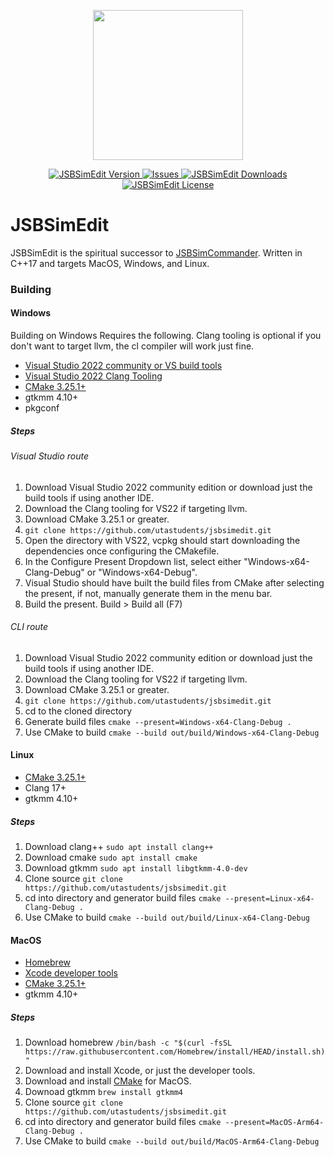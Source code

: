 <div>
<p align="center">
    <img src="https://dummyimage.com/200x200/db9e60/277487&text=Placeholder" width="240">
</p>

<p align="center">
    <a href="https://github.com/utastudents/jsbsimedit/releases/lastest">
        <img src="https://img.shields.io/badge/Latest_Version-0.0.0-blue.svg?style=flat-square" alt="JSBSimEdit Version">
    </a>
    <a href="https://github.com/utastudents/jsbsimedit/issues">
        <img src="https://img.shields.io/github/issues/utastudents/jsbsimedit?style=flat-square" alt="Issues">
    </a>
    <a href="https://github.com/utastudents/jsbsimedit/releases">
        <img src="https://img.shields.io/github/downloads/utastudents/jsbsimedit/total.svg?style=flat-square&label=Downloads" alt="JSBSimEdit Downloads">
    </a>
    <a href="https://github.com/official-antistasi-community/A3-Antistasi/blob/unstable/LICENSE">
        <img src="https://img.shields.io/badge/License-GPL2.0-blue.svg?style=flat-square" alt="JSBSimEdit License">
    </a>
</p>

# JSBSimEdit
JSBSimEdit is the spiritual successor to [JSBSimCommander](https://github.com/JSBSim-Team/jsbsimcommander). Written in C++17 and targets MacOS, Windows, and Linux.

### Building
#### Windows
Building on Windows Requires the following. Clang tooling is optional if you don't want to target llvm, the cl compiler will work just fine.
- [Visual Studio 2022 community or VS build tools](https://visualstudio.microsoft.com/vs/community/)
- [Visual Studio 2022 Clang Tooling](https://learn.microsoft.com/en-us/cpp/build/clang-support-msbuild?view=msvc-170)
- [CMake 3.25.1+](https://cmake.org/)
- gtkmm 4.10+
- pkgconf
##### Steps
###### Visual Studio route
1. Download Visual Studio 2022 community edition or download just the build tools if using another IDE.
2. Download the Clang tooling for VS22 if targeting llvm.
3. Download CMake 3.25.1 or greater.
4. ```git clone https://github.com/utastudents/jsbsimedit.git```
5. Open the directory with VS22, vcpkg should start downloading the dependencies once configuring the CMakefile.
6. In the Configure Present Dropdown list, select either "Windows-x64-Clang-Debug" or "Windows-x64-Debug".
7. Visual Studio should have built the build files from CMake after selecting the present, if not, manually generate them in the menu bar.
8. Build the present. Build > Build all (F7)
###### CLI route
1. Download Visual Studio 2022 community edition or download just the build tools if using another IDE.
2. Download the Clang tooling for VS22 if targeting llvm.
3. Download CMake 3.25.1 or greater.
4. ```git clone https://github.com/utastudents/jsbsimedit.git```
5. cd to the cloned directory
6. Generate build files ```cmake --present=Windows-x64-Clang-Debug .```
7. Use CMake to build ```cmake --build out/build/Windows-x64-Clang-Debug```
#### Linux
- [CMake 3.25.1+](https://cmake.org/)
- Clang 17+ 
- gtkmm 4.10+
##### Steps
1. Download clang++ ```sudo apt install clang++```
2. Download cmake ```sudo apt install cmake```
3. Download gtkmm ```sudo apt install libgtkmm-4.0-dev```
4. Clone source ```git clone https://github.com/utastudents/jsbsimedit.git```
5. cd into directory and generator build files ```cmake --present=Linux-x64-Clang-Debug .```
6. Use CMake to build ```cmake --build out/build/Linux-x64-Clang-Debug```
#### MacOS
- [Homebrew](https://brew.sh/)
- [Xcode developer tools](https://developer.apple.com/xcode/)
- [CMake 3.25.1+](https://cmake.org/)
- gtkmm 4.10+
##### Steps
1. Download homebrew ```/bin/bash -c "$(curl -fsSL https://raw.githubusercontent.com/Homebrew/install/HEAD/install.sh)"```
2. Download and install Xcode, or just the developer tools.
3. Download and install [CMake](https://cmake.org/download/) for MacOS.
4. Downoad gtkmm ```brew install gtkmm4```
5. Clone source ```git clone https://github.com/utastudents/jsbsimedit.git```
6. cd into directory and generator build files ```cmake --present=MacOS-Arm64-Clang-Debug .```
7. Use CMake to build ```cmake --build out/build/MacOS-Arm64-Clang-Debug```
